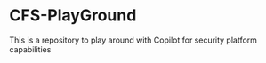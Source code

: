 # CFS-PlayGround
This is a repository to play around with Copilot for security platform capabilities
